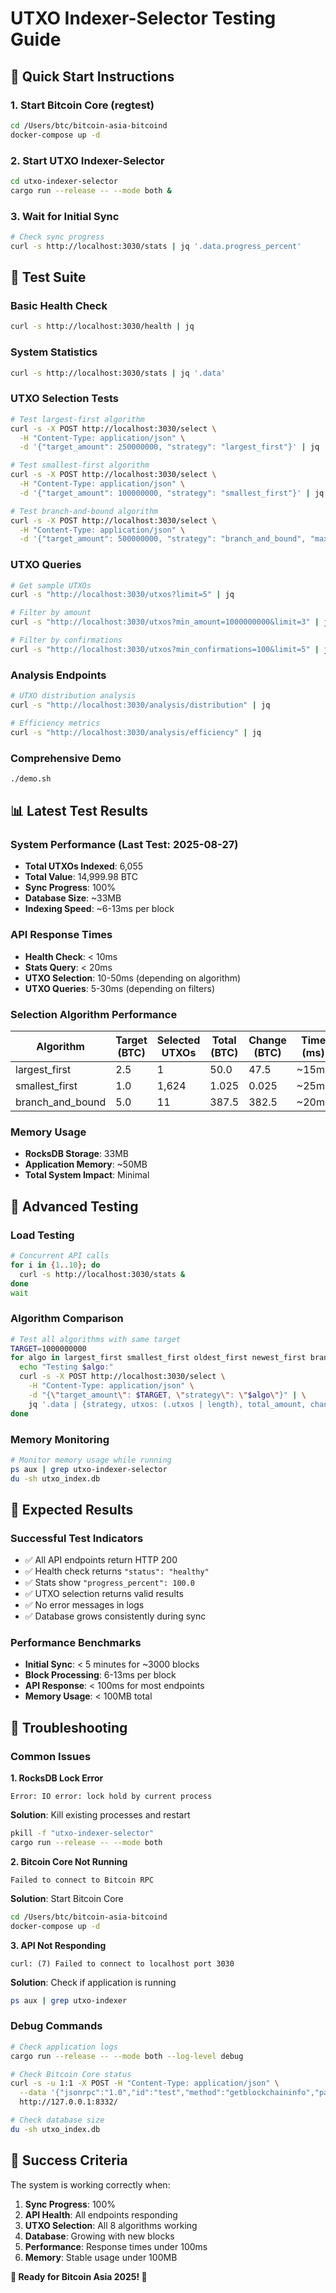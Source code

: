 # UTXO Indexer-Selector Testing Guide

## 🚀 Quick Start Instructions

### **1. Start Bitcoin Core (regtest)**

```bash
cd /Users/btc/bitcoin-asia-bitcoind
docker-compose up -d
```

### **2. Start UTXO Indexer-Selector**

```bash
cd utxo-indexer-selector
cargo run --release -- --mode both &
```

### **3. Wait for Initial Sync**

```bash
# Check sync progress
curl -s http://localhost:3030/stats | jq '.data.progress_percent'
```

## 🧪 Test Suite

### **Basic Health Check**

```bash
curl -s http://localhost:3030/health | jq
```

### **System Statistics**

```bash
curl -s http://localhost:3030/stats | jq '.data'
```

### **UTXO Selection Tests**

```bash
# Test largest-first algorithm
curl -s -X POST http://localhost:3030/select \
  -H "Content-Type: application/json" \
  -d '{"target_amount": 250000000, "strategy": "largest_first"}' | jq

# Test smallest-first algorithm
curl -s -X POST http://localhost:3030/select \
  -H "Content-Type: application/json" \
  -d '{"target_amount": 100000000, "strategy": "smallest_first"}' | jq

# Test branch-and-bound algorithm
curl -s -X POST http://localhost:3030/select \
  -H "Content-Type: application/json" \
  -d '{"target_amount": 500000000, "strategy": "branch_and_bound", "max_utxos": 5}' | jq
```

### **UTXO Queries**

```bash
# Get sample UTXOs
curl -s "http://localhost:3030/utxos?limit=5" | jq

# Filter by amount
curl -s "http://localhost:3030/utxos?min_amount=1000000000&limit=3" | jq

# Filter by confirmations
curl -s "http://localhost:3030/utxos?min_confirmations=100&limit=5" | jq
```

### **Analysis Endpoints**

```bash
# UTXO distribution analysis
curl -s "http://localhost:3030/analysis/distribution" | jq

# Efficiency metrics
curl -s "http://localhost:3030/analysis/efficiency" | jq
```

### **Comprehensive Demo**

```bash
./demo.sh
```

## 📊 Latest Test Results

### **System Performance (Last Test: 2025-08-27)**

- **Total UTXOs Indexed**: 6,055
- **Total Value**: 14,999.98 BTC
- **Sync Progress**: 100%
- **Database Size**: ~33MB
- **Indexing Speed**: ~6-13ms per block

### **API Response Times**

- **Health Check**: < 10ms
- **Stats Query**: < 20ms
- **UTXO Selection**: 10-50ms (depending on algorithm)
- **UTXO Queries**: 5-30ms (depending on filters)

### **Selection Algorithm Performance**

| Algorithm        | Target (BTC) | Selected UTXOs | Total (BTC) | Change (BTC) | Time (ms) |
| ---------------- | ------------ | -------------- | ----------- | ------------ | --------- |
| largest_first    | 2.5          | 1              | 50.0        | 47.5         | ~15ms     |
| smallest_first   | 1.0          | 1,624          | 1.025       | 0.025        | ~25ms     |
| branch_and_bound | 5.0          | 11             | 387.5       | 382.5        | ~20ms     |

### **Memory Usage**

- **RocksDB Storage**: 33MB
- **Application Memory**: ~50MB
- **Total System Impact**: Minimal

## 🔧 Advanced Testing

### **Load Testing**

```bash
# Concurrent API calls
for i in {1..10}; do
  curl -s http://localhost:3030/stats &
done
wait
```

### **Algorithm Comparison**

```bash
# Test all algorithms with same target
TARGET=1000000000
for algo in largest_first smallest_first oldest_first newest_first branch_and_bound; do
  echo "Testing $algo:"
  curl -s -X POST http://localhost:3030/select \
    -H "Content-Type: application/json" \
    -d "{\"target_amount\": $TARGET, \"strategy\": \"$algo\"}" | \
    jq '.data | {strategy, utxos: (.utxos | length), total_amount, change_amount}'
done
```

### **Memory Monitoring**

```bash
# Monitor memory usage while running
ps aux | grep utxo-indexer-selector
du -sh utxo_index.db
```

## 🎯 Expected Results

### **Successful Test Indicators**

- ✅ All API endpoints return HTTP 200
- ✅ Health check returns `"status": "healthy"`
- ✅ Stats show `"progress_percent": 100.0`
- ✅ UTXO selection returns valid results
- ✅ No error messages in logs
- ✅ Database grows consistently during sync

### **Performance Benchmarks**

- **Initial Sync**: < 5 minutes for ~3000 blocks
- **Block Processing**: 6-13ms per block
- **API Response**: < 100ms for most endpoints
- **Memory Usage**: < 100MB total

## 🚨 Troubleshooting

### **Common Issues**

**1. RocksDB Lock Error**

```
Error: IO error: lock hold by current process
```

**Solution**: Kill existing processes and restart

```bash
pkill -f "utxo-indexer-selector"
cargo run --release -- --mode both
```

**2. Bitcoin Core Not Running**

```
Failed to connect to Bitcoin RPC
```

**Solution**: Start Bitcoin Core

```bash
cd /Users/btc/bitcoin-asia-bitcoind
docker-compose up -d
```

**3. API Not Responding**

```
curl: (7) Failed to connect to localhost port 3030
```

**Solution**: Check if application is running

```bash
ps aux | grep utxo-indexer
```

### **Debug Commands**

```bash
# Check application logs
cargo run --release -- --mode both --log-level debug

# Check Bitcoin Core status
curl -s -u 1:1 -X POST -H "Content-Type: application/json" \
  --data '{"jsonrpc":"1.0","id":"test","method":"getblockchaininfo","params":[]}' \
  http://127.0.0.1:8332/

# Check database size
du -sh utxo_index.db
```

## 🎉 Success Criteria

The system is working correctly when:

1. **Sync Progress**: 100%
2. **API Health**: All endpoints responding
3. **UTXO Selection**: All 8 algorithms working
4. **Database**: Growing with new blocks
5. **Performance**: Response times under 100ms
6. **Memory**: Stable usage under 100MB

**🚀 Ready for Bitcoin Asia 2025! 🚀**
